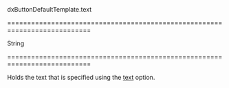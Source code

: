 <!--id-->dxButtonDefaultTemplate.text<!--/id-->
===========================================================================
<!--type-->String<!--/type-->
===========================================================================

<!--shortDescription-->
Holds the text that is specified using the [text](/Documentation/ApiReference/UI_Widgets/dxButton/Configuration/#text) option.
<!--/shortDescription-->

<!--fullDescription-->

<!--/fullDescription-->